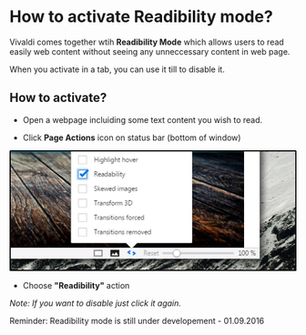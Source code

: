 # How to activate Readibility mode?

Vivaldi comes together wtih **Readibility Mode** which allows users to read easily web content without seeing any unneccessary content in web page.

When you activate in a tab, you can use it till to disable it.


## How to activate?

* Open a webpage incluiding some text content you wish to read.

* Click **Page Actions** icon on status bar (bottom of window)

![readibility](../images/readibility.png)

* Choose **"Readibility"** action

_Note: If you want to disable just click it again._

Reminder: Readibility mode is still under developement - 01.09.2016
